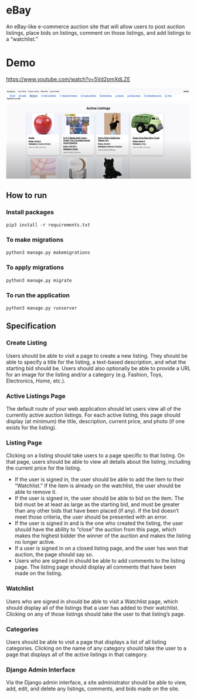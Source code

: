 # eBay
An eBay-like e-commerce auction site that will allow users to post auction listings, place bids on listings, comment on those listings, and add listings to a “watchlist.”

# Demo
https://www.youtube.com/watch?v=5Vd2pmXdLZE

![Demo image](./demo.png)

## How to run
### Install packages
``` 
pip3 install -r requirements.txt
```
### To make migrations
```
python3 manage.py makemigrations
```
### To apply migrations
```
python3 manage.py migrate
```

### To run the application
```
python3 manage.py runserver
```

## Specification

### Create Listing 
Users should be able to visit a page to create a new listing. They should be able to specify a title for the listing, a text-based description, and what the starting bid should be. Users should also optionally be able to provide a URL for an image for the listing and/or a category (e.g. Fashion, Toys, Electronics, Home, etc.).

### Active Listings Page 
The default route of your web application should let users view all of the currently active auction listings. For each active listing, this page should display (at minimum) the title, description, current price, and photo (if one exists for the listing).

### Listing Page 
Clicking on a listing should take users to a page specific to that listing. On that page, users should be able to view all details about the listing, including the current price for the listing.
- If the user is signed in, the user should be able to add the item to their “Watchlist.” If the item is already on the watchlist, the user should be able to remove it.
- If the user is signed in, the user should be able to bid on the item. The bid must be at least as large as the starting bid, and must be greater than any other bids that have been placed (if any). If the bid doesn’t meet those criteria, the user should be presented with an error.
- If the user is signed in and is the one who created the listing, the user should have the ability to “close” the auction from this page, which makes the highest bidder the winner of the auction and makes the listing no longer active.
- If a user is signed in on a closed listing page, and the user has won that auction, the page should say so.
- Users who are signed in should be able to add comments to the listing page. The listing page should display all comments that have been made on the listing.

### Watchlist
Users who are signed in should be able to visit a Watchlist page, which should display all of the listings that a user has added to their watchlist. Clicking on any of those listings should take the user to that listing’s page.

### Categories
Users should be able to visit a page that displays a list of all listing categories. Clicking on the name of any category should take the user to a page that displays all of the active listings in that category.

### Django Admin Interface 
Via the Django admin interface, a site administrator should be able to view, add, edit, and delete any listings, comments, and bids made on the site.
